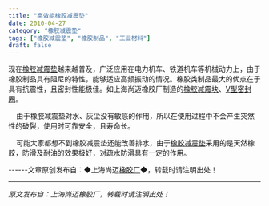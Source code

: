 ```yaml
---
title: "高效能橡胶减震垫"
date: 2010-04-27
category: "橡胶减震垫"
tags: ["橡胶减震垫", "橡胶制品", "工业材料"]
draft: false
---
```


现在[橡胶减震垫](http://www.smpolymer.com/xiangjiaojianzhendian/)越来越普及，广泛应用在电力机车、铁道机车等机械动力上，由于橡胶制品具有阻尼的特性，能够适应高频振动的情况。橡胶类制品最大的优点在于具有抗震性，且密封性能极佳。如上海尚迈橡胶厂制造的[橡胶减震块](http://www.smpolymer.com/)、[V型密封圈](http://www.smpolymer.com/)。

    由于橡胶减震垫对水、灰尘没有敏感的作用，所以在使用过程中不会产生突然性的破裂，使用时可靠安全，且寿命长。

    可能大家都想不到橡胶减震垫还能改善排水，由于[橡胶减震垫](http://www.smpolymer.com/xiangjiaojianzhendian/)采用的是天然橡胶，防滑及耐油的效果极好，对疏水防滑具有一定的作用。

------文章原创发布自：◆上海尚迈[橡胶厂](http://www.smpolymer.com/)◆，转载时请注明出处！

---

*原文发布自：上海尚迈橡胶厂，转载时请注明出处！*

